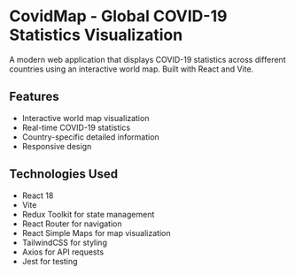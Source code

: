 # CovidMap - Global COVID-19 Statistics Visualization

A modern web application that displays COVID-19 statistics across different countries using an interactive world map. Built with React and Vite.

## Features

- Interactive world map visualization
- Real-time COVID-19 statistics
- Country-specific detailed information
- Responsive design

## Technologies Used

- React 18
- Vite
- Redux Toolkit for state management
- React Router for navigation
- React Simple Maps for map visualization
- TailwindCSS for styling
- Axios for API requests
- Jest for testing
